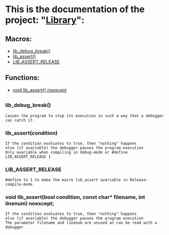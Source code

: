 # This is the documentation of the project: "[Library](../wiki.md)":

## Macros:
- [lib_debug_break()](#lib_debug_break)
- [lib_assert()](#lib_assert)
- [LIB_ASSERT_RELEASE](#LIB_ASSERT_RELEASE)

## Functions:
- [void lib_assert() noexcept](#libassert)

##
### <p id="lib_debug_break"> lib_debug_break()
    Causes the program to stop its execution in such a way that a debugger can catch it.
### <p id="lib_assert"> lib_assert(condition)
    If the condition evaluates to true, then "nothing" happens
    else (if avariable) the debugger pauses the program execution
    Only avariable when compiling in debug-mode or #define LIB_ASSERT_RELEASE 1
### LIB_ASSERT_RELEASE
    #define to 1 to make the macro lib_assert avariable in Release-compile-mode
### <p id="libassert"> void lib_assert(bool condition, const char* filename, int linenum) noexcept;
    If the condition evaluates to true, then "nothing" happens
    else (if avariable) the debugger pauses the program execution
    The parameter filename and linenum are unused an can be read with a debugger
